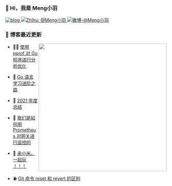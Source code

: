 ### 🤠 Hi，我是 Meng小羽 

<p>
    <a href="https://www.debuginn.cn" target="_blank" rel="noopener">
        <img src="https://img.shields.io/badge/-https://debuginn.cn-0e83cd?style=for-the-badge&logo=Blogger&logoColor=fff" alt="blog">
    </a>
    <a href="https://www.zhihu.com/people/debuginn" target="_blank" rel="noopener">
        <img src="https://img.shields.io/badge/dynamic/json?label=%E7%9F%A5%E4%B9%8E%E5%85%B3%E6%B3%A8&amp;query=%24.data.totalSubs&amp;&amp;url=https%3A%2F%2Fapi.spencerwoo.com%2Fsubstats%2F%3Fsource%3Dzhihu%26queryKey%3Ddebuginn&amp;style=for-the-badge&amp;labelColor=%230767C8&amp;color=%23343A40&amp;logo=zhihu&amp;longCache=true" alt="Zhihu: @Meng小羽">
    </a>
    <a href="https://weibo.com/debuginn" target="_blank" rel="noopener">
        <img src="https://img.shields.io/badge/dynamic/json?label=%E5%BE%AE%E5%8D%9A%E5%85%B3%E6%B3%A8&amp;query=%24.data.totalSubs&amp;&amp;url=https%3A%2F%2Fapi.spencerwoo.com%2Fsubstats%2F%3Fsource%3Dweibo%26queryKey%3D7096209693&amp;style=for-the-badge&amp;labelColor=e71f19&amp;color=040000&amp;logo=sina-weibo&amp;longCache=true" alt="微博-@Meng小羽">
    </a>
</p>

### 📝 博客最近更新

<a href="#">
    <img
    align='right'
    width="400"
    src="https://github-readme-stats.vercel.app/api?username=debuginn&show_icons=true&&theme=radical&layout=compact"
    />
</a>

<!-- BLOG-POST-LIST:START -->
- 👨‍🏫 [使用 pprof 对 Go 程序进行分析优化](https://www.debuginn.cn/7444.html) 

- 🦄 [Go 语言学习进阶之路](https://www.debuginn.cn/7402.html) 

- 💃 [2021 年度总结](https://www.debuginn.cn/7284.html) 

- 🤔 [我们是如何用 Prometheus 对网关进行监控的](https://www.debuginn.cn/7288.html) 

- 🌋 [来小米，一起玩 ！！！](https://www.debuginn.cn/7207.html) 

- ⛽️ [Git 命令 reset 和 revert 的区别](https://www.debuginn.cn/7170.html) 
<!-- BLOG-POST-LIST:END -->
